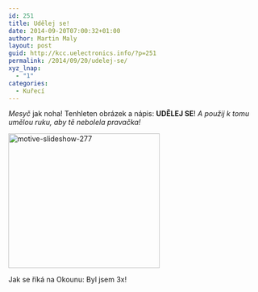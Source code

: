 ```yaml
---
id: 251
title: Udělej se!
date: 2014-09-20T07:00:32+01:00
author: Martin Maly
layout: post
guid: http://kcc.uelectronics.info/?p=251
permalink: /2014/09/20/udelej-se/
xyz_lnap:
  - "1"
categories:
  - Kuřecí
---
```

_Mesyč_ jak noha! Tenhleten obrázek a nápis: **UDĚLEJ SE**! _A použij k tomu umělou ruku, aby tě nebolela pravačka!_

[<img loading="lazy" class="aligncenter size-medium wp-image-252" src="http://kcc.uelectronics.info/wp-content/uploads/sites/8/2014/09/motive-slideshow-277-300x267.png" alt="motive-slideshow-277" width="300" height="267" srcset="https://kcc.uelectronics.info/wp-content/uploads/sites/8/2014/09/motive-slideshow-277-300x267.png 300w, https://kcc.uelectronics.info/wp-content/uploads/sites/8/2014/09/motive-slideshow-277.png 320w" sizes="(max-width: 300px) 100vw, 300px" />](http://kcc.uelectronics.info/wp-content/uploads/sites/8/2014/09/motive-slideshow-277.png)

Jak se říká na Okounu: Byl jsem 3x!

&nbsp;